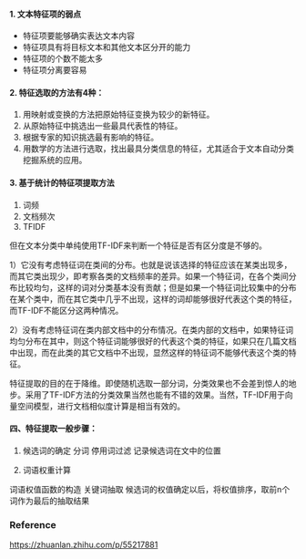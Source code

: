 #### 1. 文本特征项的弱点
- 特征项要能够确实表达文本内容
- 特征项具有将目标文本和其他文本区分开的能力
- 特征项的个数不能太多
- 特征项分离要容易

#### 2. 特征选取的方法有4种：

1. 用映射或变换的方法把原始特征变换为较少的新特征。
2. 从原始特征中挑选出一些最具代表性的特征。
3. 根据专家的知识挑选最有影响的特征。
4. 用数学的方法进行选取，找出最具分类信息的特征，尤其适合于文本自动分类挖掘系统的应用。

#### 3. 基于统计的特征项提取方法
1. 词频
2. 文档频次
3. TFIDF

但在文本分类中单纯使用TF-IDF来判断一个特征是否有区分度是不够的。

1）它没有考虑特征词在类间的分布。也就是说该选择的特征应该在某类出现多，而其它类出现少，即考察各类的文档频率的差异。如果一个特征词，在各个类间分布比较均匀，这样的词对分类基本没有贡献；但是如果一个特征词比较集中的分布在某个类中，而在其它类中几乎不出现，这样的词却能够很好代表这个类的特征，而TF-IDF不能区分这两种情况。

2）没有考虑特征词在类内部文档中的分布情况。在类内部的文档中，如果特征词均匀分布在其中，则这个特征词能够很好的代表这个类的特征，如果只在几篇文档中出现，而在此类的其它文档中不出现，显然这样的特征词不能够代表这个类的特征。

特征提取的目的在于降维。即使随机选取一部分词，分类效果也不会差到惊人的地步。采用了TF-IDF方法的分类效果当然也能有不错的效果。当然，TF-IDF用于向量空间模型，进行文档相似度计算是相当有效的。

#### 四、特征提取一般步骤：
1. 候选词的确定
分词
停用词过滤
记录候选词在文中的位置


2. 词语权重计算

词语权值函数的构造
关键词抽取
候选词的权值确定以后，将权值排序，取前n个词作为最后的抽取结果




### Reference
https://zhuanlan.zhihu.com/p/55217881

